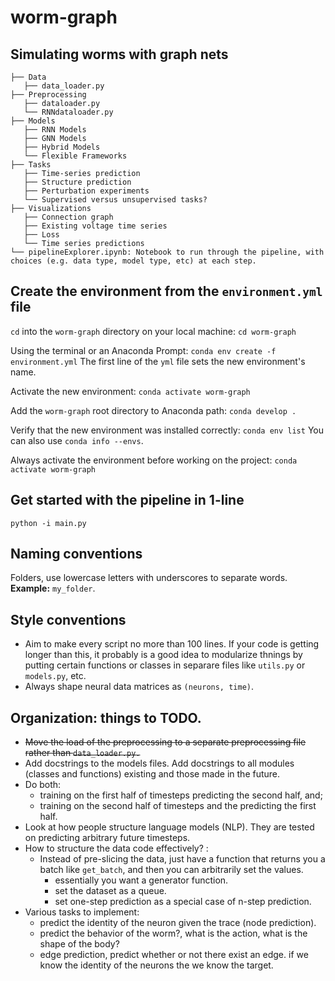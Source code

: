 # worm-graph
## Simulating worms with graph nets

```.
├── Data
   ├── data_loader.py
├── Preprocessing
   ├── dataloader.py
   └── RNNdataloader.py
├── Models
   ├── RNN Models
   ├── GNN Models
   ├── Hybrid Models
   └── Flexible Frameworks
├── Tasks
   ├── Time-series prediction
   ├── Structure prediction
   ├── Perturbation experiments
   └── Supervised versus unsupervised tasks?
├── Visualizations
   ├── Connection graph
   ├── Existing voltage time series
   ├── Loss
   └── Time series predictions
└── pipelineExplorer.ipynb: Notebook to run through the pipeline, with choices (e.g. data type, model type, etc) at each step.
 ```
 
## Create the environment from the `environment.yml` file

`cd` into the `worm-graph` directory on your local machine: `cd worm-graph`

Using the terminal or an Anaconda Prompt: `conda env create -f environment.yml`
   The first line of the `yml` file sets the new environment's name.

Activate the new environment: `conda activate worm-graph`

Add the `worm-graph` root directory to Anaconda path: `conda develop .`

Verify that the new environment was installed correctly: `conda env list`
   You can also use `conda info --envs`.
 
Always activate the environment before working on the project: `conda activate worm-graph`

## Get started with the pipeline in 1-line

`python -i main.py`

 ## Naming conventions
 
 Folders, use lowercase letters with underscores to separate words.
 **Example:** `my_folder`.

 ## Style conventions
 * Aim to make every script no more than 100 lines. If your code is getting longer than this, it probably is a good idea to modularize thnings by putting certain functions or classes in separare files like `utils.py` or `models.py`, etc.
 * Always shape neural data matrices as `(neurons, time)`.


 ## Organization: things to TODO.
- ~~Move the load of the preprocessing to a separate preprocessing file rather than `data_loader.py.`~~
- Add docstrings to the models files. Add docstrings to all modules (classes and functions) existing and those made in the future.
- Do both: 
   - training on the first half of timesteps predicting the second half, and;
   - training on the second half of timesteps and the predicting the first half.
- Look at how people structure language models (NLP). They are tested on predicting arbitrary future timesteps. 
- How to structure the data code effectively? : 
   - Instead of pre-slicing the data, just have a function that returns you a batch like `get_batch`, and then you can arbitrarily set the values.
      - essentially you want a generator function.
      - set the dataset as a queue.
      - set one-step prediction as a special case of n-step prediction.
- Various tasks to implement:
   - predict the identity of the neuron given the trace (node prediction).
   - predict the behavior of the worm?, what is the action, what is the shape of the body?
   - edge prediction, predict whether or not there exist an edge. if we know the identity of the neurons the we know the target.


